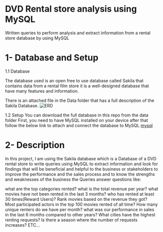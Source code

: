 # DVD Rental store analysis using MySQL
Written queries to perform analysis and extract information from a rental store database by using MySQL

# 1- Database and Setup

1.1 Database

The database used is an open free to use database called Sakila that contains data from a rental film store it is a well-designed database that have many features and information.

There is an attached file in the Data folder that has a full description of the Sakila Database.
![ERD](https://github.com/user-attachments/assets/0436e176-2e13-443d-bd72-78fadc4f3e9f)

1.2 Setup
You can download the full database in this repo from the data folder First, you need to have MySQL installed on your device after that follow the below link to attach and connect the database to MySQL
[mysql](https://dev.mysql.com/doc/sakila/en/sakila-installation.html)

# 2- Description
In this project, I am using the Sakila database which is a Database of a DVD rental store to write queries using MySQL to extract information and look for findings that will be beneficial and helpful to the business or stakeholders to improve the performance and the sales process and to know the strengths and weaknesses of the business the Queries answer questions like:

what are the top categories rented?
what is the total revenue per year?
what movies have not been rented in the last 3 months?
who has rented at least 30 times(Reward Users)?
Rank movies based on the revenue they got?
Most participated actors in the top 100 movies rented of all time?
How many unique renters do we have per month?
what was our performance in sales in the last 6 months compared to other years?
What cities have the highest renting requests?
Is there a season where the number of requests increases?
ETC...
